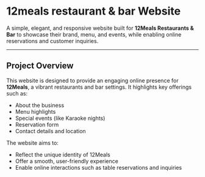 # 12meals restaurant & bar Website

A simple, elegant, and responsive website built for **12Meals Restaurants & Bar** to showcase their brand, menu, and events, while enabling online reservations and customer inquiries.

---

## Project Overview

This website is designed to provide an engaging online presence for **12Meals**, a vibrant restaurants and bar settings. It highlights key offerings such as:

- About the business
- Menu highlights
- Special events (like Karaoke nights)
- Reservation form
- Contact details and location

The website aims to:
- Reflect the unique identity of 12Meals
- Offer a smooth, user-friendly experience
- Enable online interactions such as table reservations and inquiries

